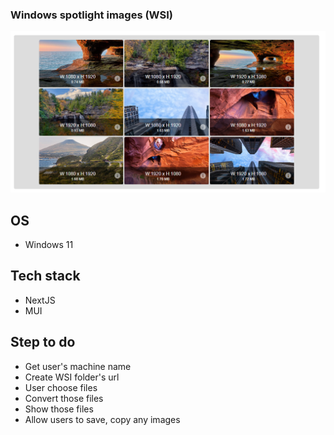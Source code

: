 ### Windows spotlight images (WSI)

![windows-spotlight-images](https://github.com/duhoang00/windows-spotlight-images/blob/main/public/wsi.png?raw=true)

## OS

- Windows 11

## Tech stack

- NextJS
- MUI

## Step to do

- Get user's machine name
- Create WSI folder's url
- User choose files
- Convert those files
- Show those files
- Allow users to save, copy any images
